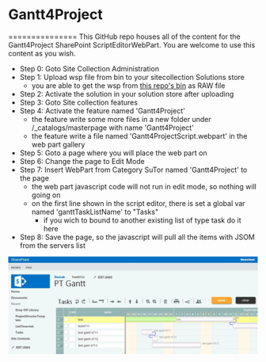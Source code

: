 # Gantt4Project
===============
This GitHub repo houses all of the content for the Gantt4Project SharePoint ScriptEditorWebPart. 
You are welcome to use this content as you wish.

- Step 0: Goto Site Collection Administration
- Step 1: Upload wsp file from bin to your sitecollection Solutions store
    - you are able to get the wsp from [this repo's bin](Gantt4Project/bin) as RAW file
- Step 2: Activate the solution in your solution store after uploading
- Step 3: Goto Site collection features
- Step 4: Activate the feature named 'Gantt4Project'
    - the feature write some more files in a new folder under /_catalogs/masterpage with name 'Gantt4Project'
    - the feature write a file named 'Gantt4ProjectScript.webpart' in the web part gallery
- Step 5: Goto a page where you will place the web part on
- Step 6: Change the page to Edit Mode
- Step 7: Insert WebPart from Category SuTor named 'Gantt4Project' to the page
    - the web part javascript code will not run in edit mode, so nothing will going on
    - on the first line shown in the script editor, there is set a global var named 'ganttTaskListName' to "Tasks"
        - if you wich to bound to another existing list of type task do it here
- Step 8: Save the page, so the javascript will pull all the items with JSOM from the servers list

![ScreenShot](gantt4project.JPG)
 